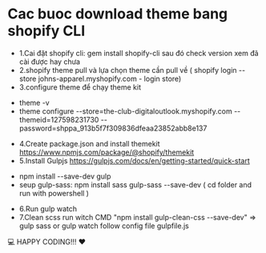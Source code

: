 # Cac buoc download theme bang shopify CLI
- 1.Cai đặt shopify cli: gem install shopify-cli sau đó check version xem đã cài được hay chưa
- 2.shopify theme pull và lựa chọn theme cần pull về ( shopify login --store johns-apparel.myshopify.com - login store)
- 3.configure theme để chạy theme kit
+ theme -v
+ theme configure --store=the-club-digitaloutlook.myshopify.com --themeid=127598231730 --password=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
- 4.Create package.json and install themekit https://www.npmjs.com/package/@shopify/themekit
- 5.Install Gulpjs https://gulpjs.com/docs/en/getting-started/quick-start
+ npm install --save-dev gulp
+ seup gulp-sass: npm install sass gulp-sass --save-dev ( cd folder and run with powershell )
- 6.Run gulp watch
- 7.Clean scss run witch CMD "npm install gulp-clean-css --save-dev" => gulp sass or gulp watch follow config file gulpfile.js


💻 HAPPY CODING!!! ❤️
